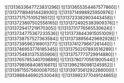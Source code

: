 ![[1313633647723831296]]
![[1313655354467577860]]
![[1313711894914428930]]
![[1313714998925950976]]
![[1313717575105216512]]
![[1313723382903443458]]
![[1313723897502556165]]
![[1313724925383909376]]
![[1313729417219170305]]
![[1313731776565530624]]
![[1313734775367233536]]
![[1313738443915051009]]
![[1313738757527363584]]
![[1313738956429692928]]
![[1313739596316901377]]
![[1313741279667261440]]
![[1313746953776185345]]
![[1313750207893516289]]
![[1313754831375355906]]
![[1313757773729914880]]
![[1313765795340709889]]
![[1313780770561900544]]
![[1313798068408516611]]
![[1313962160981245952]]
![[1313971557560008705]]
![[1313973561292288000]]
![[1313988446902530049]]
![[1313992377049124865]]
